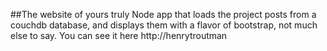 ##The website of yours truly
Node app that loads the project posts from a couchdb database, and displays them with a flavor of bootstrap,
not much else to say.
You can see it here http://henrytroutman
